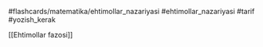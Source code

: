 
#flashcards/matematika/ehtimollar_nazariyasi 
#ehtimollar_nazariyasi 
#tarif 
#yozish_kerak

[[Ehtimollar fazosi]]
